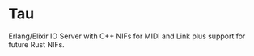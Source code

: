 # Tau

Erlang/Elixir IO Server with C++ NIFs for MIDI and Link plus support for
future Rust NIFs.


